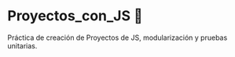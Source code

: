 # Proyectos_con_JS :rocket:
Práctica de creación de Proyectos de JS, modularización y pruebas unitarias.
